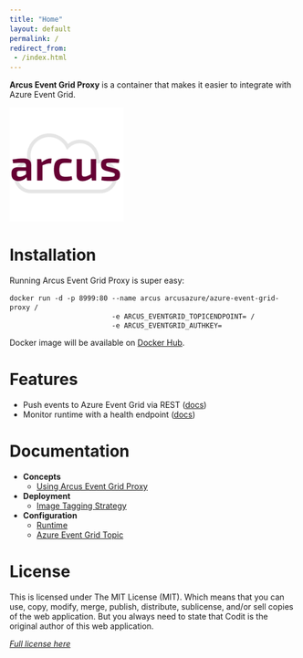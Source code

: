 ```yaml
---
title: "Home"
layout: default
permalink: /
redirect_from:
 - /index.html
---
```


**Arcus Event Grid Proxy** is a container that makes it easier to integrate with Azure Event Grid.

![Arcus Logo](https://raw.githubusercontent.com/arcus-azure/arcus/master/media/arcus.png)

# Installation
Running Arcus Event Grid Proxy is super easy:
```
docker run -d -p 8999:80 --name arcus arcusazure/azure-event-grid-proxy /
                         -e ARCUS_EVENTGRID_TOPICENDPOINT= /
                         -e ARCUS_EVENTGRID_AUTHKEY=
```

Docker image will be available on [Docker Hub](https://hub.docker.com/r/arcusazure/azure-event-grid-proxy).

# Features
- Push events to Azure Event Grid via REST ([docs](features/push-events))
- Monitor runtime with a health endpoint ([docs](operations/health))

# Documentation
- **Concepts**
    - [Using Arcus Event Grid Proxy](concepts/architecture)
- **Deployment**
    - [Image Tagging Strategy](deploy/tagging-strategy)
- **Configuration**
    - [Runtime](config#runtime)
    - [Azure Event Grid Topic](config#azure-event-grid-topic)

# License
This is licensed under The MIT License (MIT). Which means that you can use, copy, modify, merge, publish, distribute, sublicense, and/or sell copies of the web application. But you always need to state that Codit is the original author of this web application.

*[Full license here](https://github.com/arcus-azure/arcus.eventgrid.proxy/blob/master/LICENSE)*
